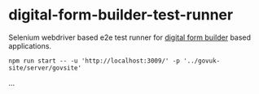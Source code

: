 # digital-form-builder-test-runner

Selenium webdriver based e2e test runner for [digital form builder](https://github.com/DEFRA/digital-form-builder) based applications.

`npm run start -- -u 'http://localhost:3009/' -p '../govuk-site/server/govsite'`

...